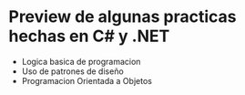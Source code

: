 # Preview de algunas practicas hechas en C# y .NET
- Logica basica de programacion
- Uso de patrones de diseño
- Programacion Orientada a Objetos
